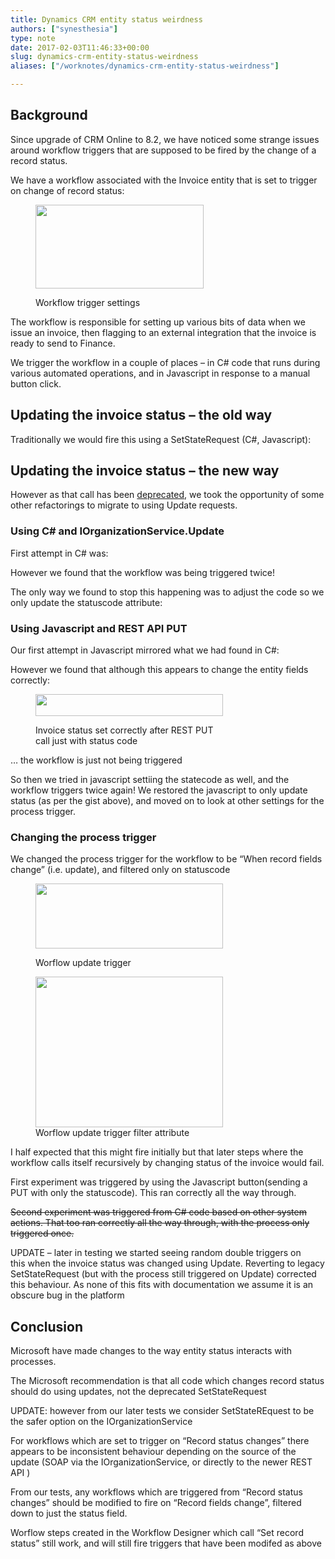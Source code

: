 ```yaml
---
title: Dynamics CRM entity status weirdness
authors: ["synesthesia"]
type: note
date: 2017-02-03T11:46:33+00:00
slug: dynamics-crm-entity-status-weirdness 
aliases: ["/worknotes/dynamics-crm-entity-status-weirdness"]

---
```

## Background

Since upgrade of CRM Online to 8.2, we have noticed some strange issues around workflow triggers that are supposed to be fired by the change of a record status.

We have a workflow associated with the Invoice entity that is set to trigger on change of record status:<figure id="attachment_96811" aria-describedby="caption-attachment-96811" style="width: 269px" class="wp-caption alignnone">

<img class="size-full wp-image-96811" src="https://www.synesthesia.co.uk/wp/wp-content/uploads/2017/02/wf-status-trigger.png" alt="" width="269" height="134" /><figcaption id="caption-attachment-96811" class="wp-caption-text">Workflow trigger settings</figcaption></figure> 

The workflow is responsible for setting up various bits of data when we issue an invoice, then flagging to an external integration that the invoice is ready to send to Finance.

We trigger the workflow in a couple of places &#8211; in C# code that runs during various automated operations, and in Javascript in response to a manual button click.

## Updating the invoice status &#8211; the old way

Traditionally we would fire this using a SetStateRequest (C#, Javascript):



## Updating the invoice status &#8211; the new way

However as that call has been [deprecated][1], we took the opportunity of some other refactorings to migrate to using Update requests.

### Using C# and IOrganizationService.Update

First attempt in C# was:



However we found that the workflow was being triggered twice!

The only way we found to stop this happening was to adjust the code so we only update the statuscode attribute:



### Using Javascript and REST API PUT

Our first attempt in Javascript mirrored what we had found in C#:
  


However we found that although this appears to change the entity fields correctly:<figure id="attachment_96812" aria-describedby="caption-attachment-96812" style="width: 300px" class="wp-caption alignnone">

<img class="size-medium wp-image-96812" src="https://www.synesthesia.co.uk/wp/wp-content/uploads/2017/02/invoice-status-after-REST-PUT-status-only-300x35.png" alt="" width="300" height="35" srcset="https://www.synesthesia.co.uk/wp-content/uploads/2017/02/invoice-status-after-REST-PUT-status-only-300x35.png 300w, https://www.synesthesia.co.uk/wp-content/uploads/2017/02/invoice-status-after-REST-PUT-status-only.png 542w" sizes="(max-width: 300px) 100vw, 300px" /><figcaption id="caption-attachment-96812" class="wp-caption-text">Invoice status set correctly after REST PUT call just with status code</figcaption></figure> 

&#8230; the workflow is just not being triggered

So then we tried in javascript settiing the statecode as well, and the workflow triggers twice again! We restored the javascript to only update status (as per the gist above), and moved on to look at other settings for the process trigger.

### Changing the process trigger

We changed the process trigger for the workflow to be &#8220;When record fields change&#8221; (i.e. update), and filtered only on statuscode<figure id="attachment_96813" aria-describedby="caption-attachment-96813" style="width: 300px" class="wp-caption alignnone">

<img class="size-medium wp-image-96813" src="https://www.synesthesia.co.uk/wp/wp-content/uploads/2017/02/wf-update-trigger-300x104.png" alt="" width="300" height="104" srcset="https://www.synesthesia.co.uk/wp-content/uploads/2017/02/wf-update-trigger-300x104.png 300w, https://www.synesthesia.co.uk/wp-content/uploads/2017/02/wf-update-trigger.png 369w" sizes="(max-width: 300px) 100vw, 300px" /><figcaption id="caption-attachment-96813" class="wp-caption-text">Worflow update trigger</figcaption></figure> <figure id="attachment_96814" aria-describedby="caption-attachment-96814" style="width: 300px" class="wp-caption alignnone"><img class="size-medium wp-image-96814" src="https://www.synesthesia.co.uk/wp/wp-content/uploads/2017/02/wf_update_trigger_filter-300x241.png" alt="" width="300" height="241" srcset="https://www.synesthesia.co.uk/wp-content/uploads/2017/02/wf_update_trigger_filter-300x241.png 300w, https://www.synesthesia.co.uk/wp-content/uploads/2017/02/wf_update_trigger_filter.png 537w" sizes="(max-width: 300px) 100vw, 300px" /><figcaption id="caption-attachment-96814" class="wp-caption-text">Worflow update trigger filter attribute</figcaption></figure> 

I half expected that this might fire initially but that later steps where the workflow calls itself recursively by changing status of the invoice would fail.

First experiment was triggered by using the Javascript button(sending a PUT with only the statuscode). This ran correctly all the way through.

<del>Second experiment was triggered from C# code based on other system actions. That too ran correctly all the way through, with the process only triggered once.</del>

UPDATE &#8211; later in testing we started seeing random double triggers on this when the invoice status was changed using Update. Reverting to legacy SetStateRequest (but with the process still triggered on Update) corrected this behaviour. As none of this fits with documentation we assume it is an obscure bug in the platform

## Conclusion

Microsoft have made changes to the way entity status interacts with processes.

The Microsoft recommendation is that all code which changes record status should do using updates, not the deprecated SetStateRequest

UPDATE: however from our later tests we consider SetStateREquest to be the safer option on the IOrganizationService

For workflows which are set to trigger on &#8220;Record status changes&#8221; there appears to be inconsistent behaviour depending on the source of the update (SOAP via the IOrganizationService, or directly to the newer REST API )

From our tests, any workflows which are triggered from &#8220;Record status changes&#8221; should be modified to fire on &#8220;Record fields change&#8221;, filtered down to just the status field.

Worflow steps created in the Workflow Designer which call &#8220;Set record status&#8221; still work, and will still fire triggers that have been modifed as above

 [1]: https://msdn.microsoft.com/en-gb/library/microsoft.crm.sdk.messages.setstaterequest.aspx